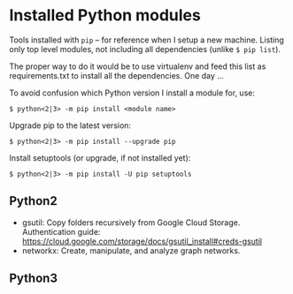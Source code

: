 # Installed Python modules

Tools installed with `pip` – for reference when I setup a new machine. Listing only top level modules, not including all dependencies (unlike `$ pip list`).

The proper way to do it would be to use virtualenv and feed this list as requirements.txt to install all the dependencies. One day …

To avoid confusion which Python version I install a module for, use:

    $ python<2|3> -m pip install <module name>

Upgrade pip to the latest version:

    $ python<2|3> -m pip install --upgrade pip

Install setuptools (or upgrade, if not installed yet):

    $ python<2|3> -m pip install -U pip setuptools

## Python2
- gsutil: Copy folders recursively from Google Cloud Storage. Authentication guide: https://cloud.google.com/storage/docs/gsutil_install#creds-gsutil
- networkx: Create, manipulate, and analyze graph networks.

## Python3
